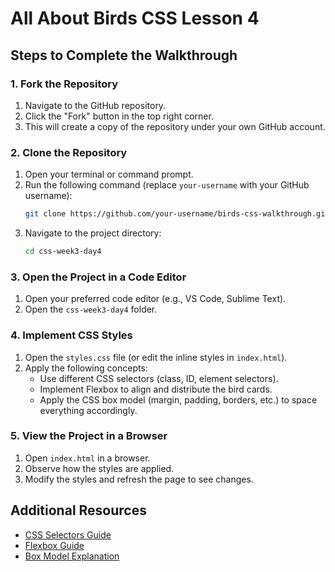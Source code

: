 # All About Birds CSS Lesson 4

## Steps to Complete the Walkthrough

### 1. Fork the Repository
1. Navigate to the GitHub repository.
2. Click the "Fork" button in the top right corner.
3. This will create a copy of the repository under your own GitHub account.

### 2. Clone the Repository
1. Open your terminal or command prompt.
2. Run the following command (replace `your-username` with your GitHub username):
   ```sh
   git clone https://github.com/your-username/birds-css-walkthrough.git
   ```
3. Navigate to the project directory:
   ```sh
   cd css-week3-day4
   ```

### 3. Open the Project in a Code Editor
1. Open your preferred code editor (e.g., VS Code, Sublime Text).
2. Open the `css-week3-day4` folder.

### 4. Implement CSS Styles
1. Open the `styles.css` file (or edit the inline styles in `index.html`).
2. Apply the following concepts:
   - Use different CSS selectors (class, ID, element selectors).
   - Implement Flexbox to align and distribute the bird cards.
   - Apply the CSS box model (margin, padding, borders, etc.) to space everything accordingly.

### 5. View the Project in a Browser
1. Open `index.html` in a browser.
2. Observe how the styles are applied.
3. Modify the styles and refresh the page to see changes.

## Additional Resources
- [CSS Selectors Guide](https://developer.mozilla.org/en-US/docs/Learn/CSS/Building_blocks/Selectors)
- [Flexbox Guide](https://css-tricks.com/snippets/css/a-guide-to-flexbox/)
- [Box Model Explanation](https://developer.mozilla.org/en-US/docs/Web/CSS/CSS_Box_Model)


